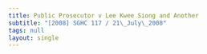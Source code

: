 ```yaml
---
title: Public Prosecutor v Lee Kwee Siong and Another
subtitle: "[2008] SGHC 117 / 21\_July\_2008"
tags: null
layout: single
---
```


